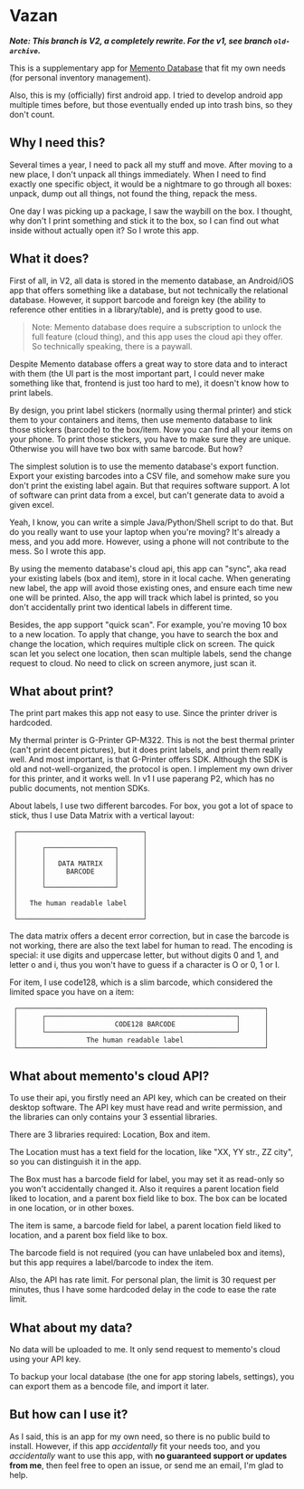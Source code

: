 # Vazan

**_Note: This branch is V2, a completely rewrite. For the v1, see branch `old-archive`._**

This is a supplementary app for [Memento Database](https://mementodatabase.com/) that fit my own needs
(for personal inventory management).

Also, this is my (officially) first android app. I tried to develop android app multiple times before,
but those eventually ended up into trash bins, so they don't count.

## Why I need this?

Several times a year, I need to pack all my stuff and move. After moving to a new place, I don't
unpack all things immediately. When I need to find exactly one specific object, it would be a
nightmare to go through all boxes: unpack, dump out all things, not found the thing, repack the mess.

One day I was picking up a package, I saw the waybill on the box. I thought, why don't I print
something and stick it to the box, so I can find out what inside without actually open it? So I
wrote this app.

## What it does?

First of all, in V2, all data is stored in the memento database, an Android/iOS app that offers
something like a database, but not technically the relational database. However, it support barcode
and foreign key (the ability to reference other entities in a library/table), and is pretty good to
use.

> Note: Memento database does require a subscription to unlock the full feature (cloud thing), and
> this app uses the cloud api they offer. So technically speaking, there is a paywall.

Despite Memento database offers a great way to store data and to interact with them (the UI part is
the most important part, I could never make something like that, frontend is just too hard to me),
it doesn't know how to print labels.

By design, you print label stickers (normally using thermal printer) and stick them to your containers
and items, then use memento database to link those stickers (barcode) to the box/item. Now you can
find all your items on your phone. To print those stickers, you have to make sure they are unique.
Otherwise you will have two box with same barcode. But how?

The simplest solution is to use the memento database's export function. Export your existing barcodes
into a CSV file, and somehow make sure you don't print the existing label again. But that requires
software support. A lot of software can print data from a excel, but can't generate data to avoid a
given excel.

Yeah, I know, you can write a simple Java/Python/Shell script to do that. But do you really want to
use your laptop when you're moving? It's already a mess, and you add more. However, using a phone will
not contribute to the mess. So I wrote this app.

By using the memento database's cloud api, this app can "sync", aka read your existing labels (box
and item), store in it local cache. When generating new label, the app will avoid those existing ones,
and ensure each time new one will be printed. Also, the app will track which label is printed, so you
don't accidentally print two identical labels in different time.

Besides, the app support "quick scan". For example, you're moving 10 box to a new location. To apply
that change, you have to search the box and change the location, which requires multiple click on screen.
The quick scan let you select one location, then scan multiple labels, send the change request to cloud.
No need to click on screen anymore, just scan it.

## What about print?

The print part makes this app not easy to use. Since the printer driver is hardcoded.

My thermal printer is G-Printer GP-M322. This is not the best thermal printer (can't print decent 
pictures), but it does print labels, and print them really well. And most important, is that G-Printer
offers SDK. Although the SDK is old and not-well-organized, the protocol is open. I implement my
own driver for this printer, and it works well. In v1 I use paperang P2, which has no public documents,
not mention SDKs.

About labels, I use two different barcodes. For box, you got a lot of space to stick, thus I use 
Data Matrix with a vertical layout:

```
 ┌───────────────────────────────┐
 │                               │
 │      ┌─────────────────┐      │
 │      │                 │      │
 │      │   DATA MATRIX   │      │
 │      │     BARCODE     │      │
 │      │                 │      │
 │      └─────────────────┘      │
 │                               │
 │   The human readable label    │
 │                               │
 └───────────────────────────────┘
```

The data matrix offers a decent error correction, but in case the barcode is not working, there are
also the text label for human to read. The encoding is special: it use digits and uppercase letter,
but without digits 0 and 1, and letter o and i, thus you won't have to guess if a character is O or 0,
1 or I.

For item, I use code128, which is a slim barcode, which considered the limited space you have on a item:

```
 ┌─────────────────────────────────────────────────────────────┐
 │      ┌───────────────────────────────────────────────┐      │
 │      │                 CODE128 BARCODE               │      │
 │      └───────────────────────────────────────────────┘      │
 │                 The human readable label                    │
 └─────────────────────────────────────────────────────────────┘
```

## What about memento's cloud API?

To use their api, you firstly need an API key, which can be created on their desktop software.
The API key must have read and write permission, and the libraries can only contains your 3 essential
libraries.

There are 3 libraries required: Location, Box and item.

The Location must has a text field for the location, like "XX, YY str., ZZ city", so you can distinguish
it in the app.

The Box must has a barcode field for label, you may set it as read-only so you won't accidentally changed it.
Also it requires a parent location field liked to location, and a parent box field like to box. The box
can be located in one location, or in other boxes.

The item is same, a barcode field for label, a parent location field liked to location, and a parent
box field like to box.

The barcode field is not required (you can have unlabeled box and items), but this app requires a
label/barcode to index the item.

Also, the API has rate limit. For personal plan, the limit is 30 request per minutes, thus I have some
hardcoded delay in the code to ease the rate limit.

## What about my data?

No data will be uploaded to me. It only send request to memento's cloud using your API key.

To backup your local database (the one for app storing labels, settings), you can export them
as a bencode file, and import it later.

## But how can I use it?

As I said, this is an app for my own need, so there is no public build to install. However, if this
app _accidentally_ fit your needs too, and you _accidentally_ want to use this app, with **no guaranteed
support or updates from me**, then feel free to open an issue, or send me an email, I'm glad to help.
